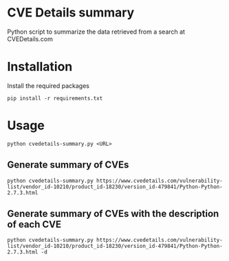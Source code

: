 # CVE Details summary

Python script to summarize the data retrieved from a search at CVEDetails.com

# Installation
Install the required packages
```
pip install -r requirements.txt
```

# Usage
```
python cvedetails-summary.py <URL>
```

## Generate summary of CVEs
```
python cvedetails-summary.py https://www.cvedetails.com/vulnerability-list/vendor_id-10210/product_id-18230/version_id-479841/Python-Python-2.7.3.html
```

## Generate summary of CVEs with the description of each CVE
```
python cvedetails-summary.py https://www.cvedetails.com/vulnerability-list/vendor_id-10210/product_id-18230/version_id-479841/Python-Python-2.7.3.html -d
```
